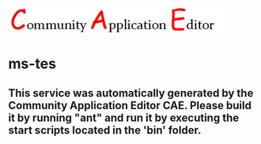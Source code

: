![CAE](https://github.com/CAE-Community-Application-Editor/microservice-8/blob/master/img/logo.png)  

ms-tes
===================


This service was automatically generated by the Community Application Editor CAE. Please build it by running "ant" and run it by executing the start scripts located in the 'bin' folder.
---------------
